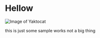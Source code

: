 # Hellow
![Image of Yaktocat](https://octodex.github.com/images/yaktocat.png)

this is just some sample works not a big thing 
